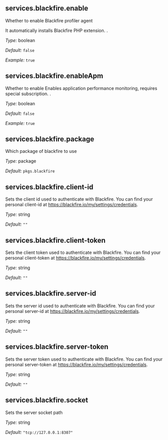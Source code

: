 

[comment]: # (Please add your documentation on top of this line)

## services\.blackfire\.enable



Whether to enable Blackfire profiler agent

It automatically installs Blackfire PHP extension\.
\.



*Type:*
boolean



*Default:*
` false `



*Example:*
` true `



## services\.blackfire\.enableApm



Whether to enable Enables application performance monitoring, requires special subscription\.
\.



*Type:*
boolean



*Default:*
` false `



*Example:*
` true `



## services\.blackfire\.package



Which package of blackfire to use



*Type:*
package



*Default:*
` pkgs.blackfire `



## services\.blackfire\.client-id

Sets the client id used to authenticate with Blackfire\.
You can find your personal client-id at [https://blackfire\.io/my/settings/credentials](https://blackfire\.io/my/settings/credentials)\.



*Type:*
string



*Default:*
` "" `



## services\.blackfire\.client-token



Sets the client token used to authenticate with Blackfire\.
You can find your personal client-token at [https://blackfire\.io/my/settings/credentials](https://blackfire\.io/my/settings/credentials)\.



*Type:*
string



*Default:*
` "" `



## services\.blackfire\.server-id



Sets the server id used to authenticate with Blackfire\.
You can find your personal server-id at [https://blackfire\.io/my/settings/credentials](https://blackfire\.io/my/settings/credentials)\.



*Type:*
string



*Default:*
` "" `



## services\.blackfire\.server-token



Sets the server token used to authenticate with Blackfire\.
You can find your personal server-token at [https://blackfire\.io/my/settings/credentials](https://blackfire\.io/my/settings/credentials)\.



*Type:*
string



*Default:*
` "" `



## services\.blackfire\.socket



Sets the server socket path



*Type:*
string



*Default:*
` "tcp://127.0.0.1:8307" `
